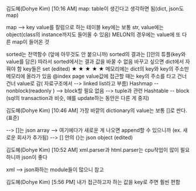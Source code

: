김도혜(Dohye Kim) [10:16 AM]
map: table이 생긴다고 생각하면 됨(dict, json도 map)

map --> key value를 칼럼으로 하는 테이블
key에는 보통 str, value에는 object(class의 instance까지도 들어올 수 있음)
MELON의 경우에는 value에 또 다른 map이 들어온 것

sorted는 전역함수 (앞에 아무것도 안 붙으니까)
sorted의 결과는 []안의 튜플(key와 value를 담은)
따라서 sorted에서는 결과 값을 바꿀 수 없음
바꾸고 싶으면 dict에서 자꿔야 함
key들은 set (edited) 
★ ★ ★ ★ ★
메모리에는 dict의 key와 key의 주소만 메모리에 올라가 있음 @index page
value값에 접근할 때는 key의 주소를 타고 건너 건너 value로 감( 자료구조에서 --> linked list라고 부름)
Hashmap -- nonblock(readonly ) --> block할 필요 없음 --> tuple과 관련
Hashtable -- block (sql의 transaction과 비슷, 얘를 update하는 동안은 다른 게 중지)

김도혜(Dohye Kim) [10:46 AM]
가장 바깥의 dictionary의 value는 보통 []로 싼다.(표준)

--> []는 json array --> 여기에다가 새로운 게 나오면 append할 수 있으니까 (ex. 새로운 회사가 추가됨)
--> [] 안의 {}는 json object (edited) 

김도혜(Dohye Kim) [10:52 AM]
xml.parser과 html.parser는 cpu작업이 많이 필요하니까 json이 좋다

xml --> json화하는 module들이 많으니 참고

김도혜(Dohye Kim) [5:56 PM]
내가 접근하고자 하는 값을 key로 주면 훨씬 편함
